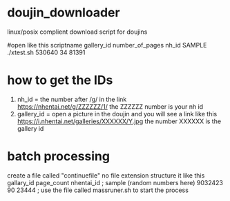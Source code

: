 # doujin_downloader
linux/posix complient download script for doujins

#open like this
scriptname gallery_id number_of_pages nh_id
SAMPLE ./xtest.sh 530640 34 81391

# how to get the IDs
1. nh_id = the number after /g/ in the link  
  https://nhentai.net/g/ZZZZZZ/1/ the ZZZZZZ number is your nh id
2. gallery_id = open a picture in the doujin and you will see a link like this  
  https://i.nhentai.net/galleries/XXXXXX/Y.jpg the number XXXXXX is the gallery id

# batch processing
create a file called "continuefile"
no file extension
structure it like this
gallary_id page_count nhentai_id ;
sample (random numbers here)
9032423 90 23444 ;
use the file called massruner.sh to start the process
